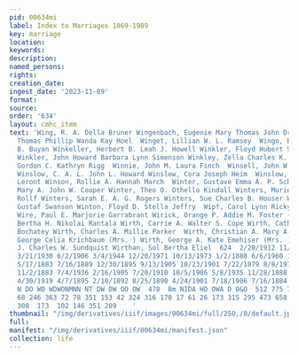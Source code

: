```yaml
---
pid: 00634mi
label: Index to Marriages 1869-1989
key: marriage
location: 
keywords: 
description: 
named_persons: 
rights: 
creation_date: 
ingest_date: '2023-11-09'
format: 
source: 
order: '634'
layout: cmhc_item
text: 'Wing, R. A. Della Bruner Wingenbach, Eugenie Mary Thomas John Dries Wingenbach,
  Thomas Phillip Wanda Kay Hoel  Winget, Lillian W. L. Ramsey  Wingo, Ella K. George
  B. Buyan Winkeller, Herbert B. Leah J. Howell Winkler, Floyd Hubert Sharon Lee Bel]
  Winkler, John Howard Barbara Lynn Simenson Winkley, Zella Charles K. Hyatt Winn,
  Gordon C. Kathryn Rigg  Winnie, John M. Laura Finch  Winsell, John W. Edna P. Burkhardt
  Winslow, C. A. L. John L. Howard Winslow, Cora Joseph Heim  Winslow, Ida Owen F.
  Leront Winson, Rollie A. Hannah March  Winter, Gustave Emma A. P. Schaffnit Winter,
  Mary A. John W. Cooper Winter, Theo O. Othello Kindall Winters, Muriel E. Robert
  Rollf Winters, Sarah E. A. G. Rogers Winters, Sue Charles B. Houser Winther, Carrie
  Gustaf Swanson Winton, Floyd D. Stella Jeffry  Wipf, Carol Lynn Ricky C. Hanson
  Wire, Paul E. Marjorie Garrabrant Wirick, Orange P. Addie M. Foster (Mrs. ) Wirtanen,
  Bertha H. Nikolai Rantala Wirth, Carrie A. Walter S. Cope Wirth, Catherine E. Frank
  Bochatey Wirth, Charles A. Millie Parker  Wirth, Christian A. Mary A. Gilligan Wirth,
  George Celia Krichbaum (Mrs. ) Wirth, George A. Kate Emehiser (Mrs. ) Wirth, Lucy
  J. Charles W. Sundquist Wirthan, Sol Bertha Eliel  624  2/20/1912 11/11/1978 1/26/1972
  3/21/1930 6/2/1906 3/4/1944 12/20/1971 10/13/1973 1/2/1888 6/6/1960 10/9/1881 7/26/1937
  5/17/1883 7/16/1889 12/30/1895 9/13/1905 10/23/1901 7/22/1879 8/8/1917 12/29/1938
  11/2/1883 7/4/1936 2/16/1905 7/20/1910 10/5/1986 5/8/1935 11/28/1888 7/20/1930 5/5/1887
  4/30/1919 4/7/1895 2/10/1892 8/25/1890 4/24/1901 7/18/1906 7/16/1884  14 14  “SM
  N DO WO WDWONMNN NT DW DW OO OW  478  Bm NIDA HD OWA D O&O  512 775 78 217 341 135
  68 246 363 72 78 351 153 42 324 316 170 17 61 26 173 315 295 473 658 288  222 328  90
  308  173  102 146 351 209    '
thumbnail: "/img/derivatives/iiif/images/00634mi/full/250,/0/default.jpg"
full: 
manifest: "/img/derivatives/iiif/00634mi/manifest.json"
collection: life
---
```


